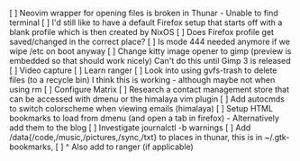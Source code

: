 [ ] Neovim wrapper for opening files is broken in Thunar - Unable to find terminal
[ ] I'd still like to have a default Firefox setup that starts off with a blank profile which is then created
    by NixOS
[ ] Does Firefox profile get saved/changed in the correct place?
[ ] Is mode 444 needed anymore if we wipe /etc on boot anyway
[ ] Change kitty image opener to gimp (preview is embedded so that should work nicely)
    Can't do this until Gimp 3 is released
[ ] Video capture
[ ] Learn ranger
[ ] Look into using gvfs-trash to delete files (to a recycle bin)
    I think this is working - although maybe not when using rm
[ ] Configure Matrix
[ ] Research a contact management store that can be accessed with dmenu or the himalaya vim plugin
[ ] Add autocmds to switch colorscheme when viewing emails (himalaya)
[ ] Setup HTML bookmarks to load from dmenu (and open a tab in firefox) - Alternatively add them to the blog
[ ] Investigate journalctl -b warnings
[ ] Add /data{/code,/music,/pictures,/sync,/txt} to places in thunar, this is in ~/.gtk-bookmarks,
[ ] ^ Also add to ranger (if applicable)